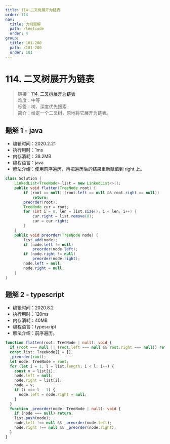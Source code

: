 ```yaml
---
title: 114.二叉树展开为链表
order: 114
nav:
  title: 力扣题解
  path: /leetcode
  order: 4
group:
  title: 101-200
  path: /101-200
  order: 101
---
```


# 114. 二叉树展开为链表

> 链接：[114. 二叉树展开为链表](https://leetcode-cn.com/problems/flatten-binary-tree-to-linked-list/)  
> 难度：中等  
> 标签：树、深度优先搜索  
> 简介：给定一个二叉树，原地将它展开为链表。

## 题解 1 - java

- 编辑时间：2020.2.21
- 执行用时：1ms
- 内存消耗：38.2MB
- 编程语言：java
- 解法介绍：使用前序遍历，再把遍历后的结果重新赋值到 right 上。

```java
class Solution {
    LinkedList<TreeNode> list = new LinkedList<>();
	public void flatten(TreeNode root) {
		if (root == null||(root.left == null && root.right == null))
			return;
		preorder(root);
		TreeNode cur = root;
		for (int i = 0, len = list.size(); i < len; i++) {
			cur.right = list.remove(0);
			cur = cur.right;
		}
	}
	public void preorder(TreeNode node) {
		list.add(node);
		if (node.left != null)
			preorder(node.left);
		if (node.right != null)
			preorder(node.right);
		node.left = null;
		node.right = null;
	}
}
```

## 题解 2 - typescript

- 编辑时间：2020.8.2
- 执行用时：120ms
- 内存消耗：40MB
- 编程语言：typescript
- 解法介绍：前序遍历。

```typescript
function flatten(root: TreeNode | null): void {
  if (root === null || (root.left === null && root.right === null)) return;
  const list: TreeNode[] = [];
  _preorder(root);
  let node: TreeNode = root;
  for (let i = 1, l = list.length; i < l; i++) {
    const v = list[i];
    node.left = null;
    node.right = list[i];
    node = v;
    if (i === l - 1) {
      node.left = node.right = null;
    }
  }
  function _preorder(node: TreeNode | null): void {
    if (node === null) return;
    list.push(node);
    node.left !== null && _preorder(node.left);
    node.right !== null && _preorder(node.right);
  }
}
```
